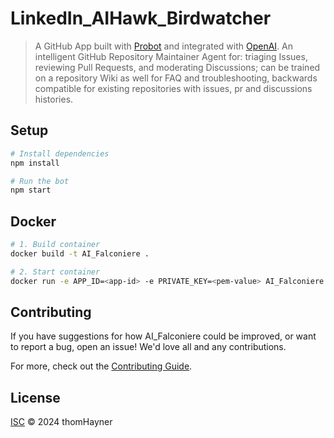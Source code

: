 # LinkedIn_AIHawk_Birdwatcher

> A GitHub App built with [Probot](https://github.com/probot/probot) and integrated with [OpenAI](https://platform.openai.com).  An intelligent GitHub Repository Maintainer Agent for: triaging Issues, reviewing Pull Requests, and moderating Discussions; can be trained on a repository Wiki as well for FAQ and troubleshooting, backwards compatible for existing repositories with issues, pr and discussions histories.

## Setup

```sh
# Install dependencies
npm install

# Run the bot
npm start
```

## Docker

```sh
# 1. Build container
docker build -t AI_Falconiere .

# 2. Start container
docker run -e APP_ID=<app-id> -e PRIVATE_KEY=<pem-value> AI_Falconiere
```

## Contributing

If you have suggestions for how AI_Falconiere could be improved, or want to report a bug, open an issue! We'd love all and any contributions.

For more, check out the [Contributing Guide](CONTRIBUTING.md).

## License

[ISC](LICENSE) © 2024 thomHayner
